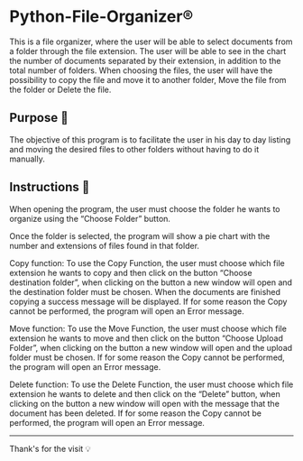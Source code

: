 <h1> Python-File-Organizer®</h1>

This is a file organizer, where the user will be able to select documents from a folder through the file extension.
The user will be able to see in the chart the number of documents separated by their extension, in addition to the total number of folders.
When choosing the files, the user will have the possibility to copy the file and move it to another folder, Move the file from the folder or Delete the file.


<h2>Purpose 🎯</h2>
The objective of this program is to facilitate the user in his day to day listing and moving the desired files to other folders without having to do it manually.


<h2>Instructions 📖</h2>

When opening the program, the user must choose the folder he wants to organize using the “Choose Folder” button.

Once the folder is selected, the program will show a pie chart with the number and extensions of files found in that folder.

Copy function:
To use the Copy Function, the user must choose which file extension he wants to copy and then click on the button “Choose destination folder”, when clicking on the button a new window will open and the destination folder must be chosen.
When the documents are finished copying a success message will be displayed.
If for some reason the Copy cannot be performed, the program will open an Error message.

Move function:
To use the Move Function, the user must choose which file extension he wants to move and then click on the button “Choose Upload Folder”, when clicking on the button a new window will open and the upload folder must be chosen.
If for some reason the Copy cannot be performed, the program will open an Error message.

Delete function:
To use the Delete Function, the user must choose which file extension he wants to delete and then click on the “Delete” button, when clicking on the button a new window will open with the message that the document has been deleted.
If for some reason the Copy cannot be performed, the program will open an Error message.


***
Thank's for the visit 💡
